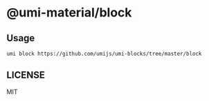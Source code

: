 # @umi-material/block



## Usage

```sh
umi block https://github.com/umijs/umi-blocks/tree/master/block
```

## LICENSE

MIT
